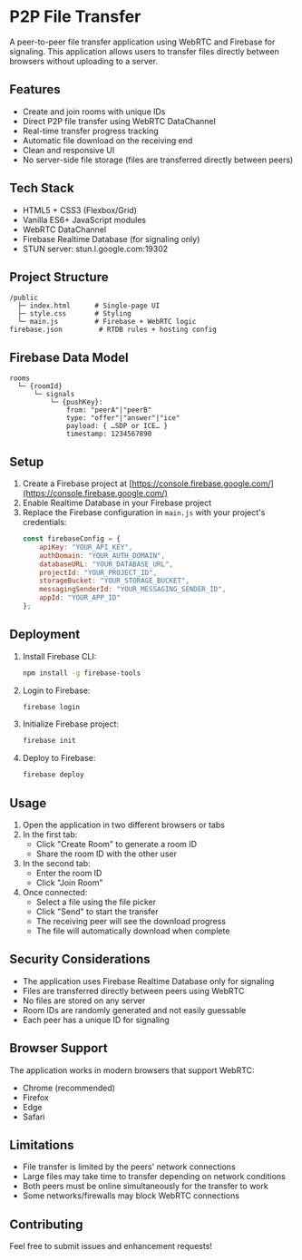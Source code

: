 # P2P File Transfer

A peer-to-peer file transfer application using WebRTC and Firebase for signaling. This application allows users to transfer files directly between browsers without uploading to a server.

## Features

- Create and join rooms with unique IDs
- Direct P2P file transfer using WebRTC DataChannel
- Real-time transfer progress tracking
- Automatic file download on the receiving end
- Clean and responsive UI
- No server-side file storage (files are transferred directly between peers)

## Tech Stack

- HTML5 + CSS3 (Flexbox/Grid)
- Vanilla ES6+ JavaScript modules
- WebRTC DataChannel
- Firebase Realtime Database (for signaling only)
- STUN server: stun.l.google.com:19302

## Project Structure

```
/public
  ├─ index.html      # Single-page UI
  ├─ style.css       # Styling
  └─ main.js         # Firebase + WebRTC logic
firebase.json         # RTDB rules + hosting config
```

## Firebase Data Model

```
rooms
  └─ {roomId}
      └─ signals
          └─ {pushKey}:
              from: "peerA"|"peerB"
              type: "offer"|"answer"|"ice"
              payload: { …SDP or ICE… }
              timestamp: 1234567890
```

## Setup

1. Create a Firebase project at [https://console.firebase.google.com/](https://console.firebase.google.com/)
2. Enable Realtime Database in your Firebase project
3. Replace the Firebase configuration in `main.js` with your project's credentials:
   ```javascript
   const firebaseConfig = {
       apiKey: "YOUR_API_KEY",
       authDomain: "YOUR_AUTH_DOMAIN",
       databaseURL: "YOUR_DATABASE_URL",
       projectId: "YOUR_PROJECT_ID",
       storageBucket: "YOUR_STORAGE_BUCKET",
       messagingSenderId: "YOUR_MESSAGING_SENDER_ID",
       appId: "YOUR_APP_ID"
   };
   ```

## Deployment

1. Install Firebase CLI:
   ```bash
   npm install -g firebase-tools
   ```

2. Login to Firebase:
   ```bash
   firebase login
   ```

3. Initialize Firebase project:
   ```bash
   firebase init
   ```

4. Deploy to Firebase:
   ```bash
   firebase deploy
   ```

## Usage

1. Open the application in two different browsers or tabs
2. In the first tab:
   - Click "Create Room" to generate a room ID
   - Share the room ID with the other user
3. In the second tab:
   - Enter the room ID
   - Click "Join Room"
4. Once connected:
   - Select a file using the file picker
   - Click "Send" to start the transfer
   - The receiving peer will see the download progress
   - The file will automatically download when complete

## Security Considerations

- The application uses Firebase Realtime Database only for signaling
- Files are transferred directly between peers using WebRTC
- No files are stored on any server
- Room IDs are randomly generated and not easily guessable
- Each peer has a unique ID for signaling

## Browser Support

The application works in modern browsers that support WebRTC:
- Chrome (recommended)
- Firefox
- Edge
- Safari

## Limitations

- File transfer is limited by the peers' network connections
- Large files may take time to transfer depending on network conditions
- Both peers must be online simultaneously for the transfer to work
- Some networks/firewalls may block WebRTC connections

## Contributing

Feel free to submit issues and enhancement requests!

